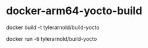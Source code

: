 # docker-arm64-yocto-build


docker build -t tylerarnold/build-yocto 

docker run -ti tylerarnold/build-yocto

